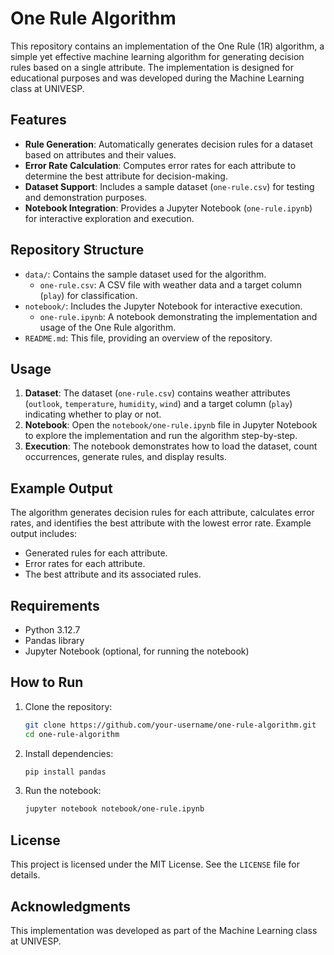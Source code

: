 # One Rule Algorithm

This repository contains an implementation of the One Rule (1R) algorithm, a simple yet effective machine learning algorithm for generating decision rules based on a single attribute. The implementation is designed for educational purposes and was developed during the Machine Learning class at UNIVESP.

## Features

- **Rule Generation**: Automatically generates decision rules for a dataset based on attributes and their values.
- **Error Rate Calculation**: Computes error rates for each attribute to determine the best attribute for decision-making.
- **Dataset Support**: Includes a sample dataset (`one-rule.csv`) for testing and demonstration purposes.
- **Notebook Integration**: Provides a Jupyter Notebook (`one-rule.ipynb`) for interactive exploration and execution.

## Repository Structure

- `data/`: Contains the sample dataset used for the algorithm.
  - `one-rule.csv`: A CSV file with weather data and a target column (`play`) for classification.
- `notebook/`: Includes the Jupyter Notebook for interactive execution.
  - `one-rule.ipynb`: A notebook demonstrating the implementation and usage of the One Rule algorithm.
- `README.md`: This file, providing an overview of the repository.

## Usage

1. **Dataset**: The dataset (`one-rule.csv`) contains weather attributes (`outlook`, `temperature`, `humidity`, `wind`) and a target column (`play`) indicating whether to play or not.
2. **Notebook**: Open the `notebook/one-rule.ipynb` file in Jupyter Notebook to explore the implementation and run the algorithm step-by-step.
3. **Execution**: The notebook demonstrates how to load the dataset, count occurrences, generate rules, and display results.

## Example Output

The algorithm generates decision rules for each attribute, calculates error rates, and identifies the best attribute with the lowest error rate. Example output includes:

- Generated rules for each attribute.
- Error rates for each attribute.
- The best attribute and its associated rules.

## Requirements

- Python 3.12.7
- Pandas library
- Jupyter Notebook (optional, for running the notebook)

## How to Run

1. Clone the repository:
   ```bash
   git clone https://github.com/your-username/one-rule-algorithm.git
   cd one-rule-algorithm
   ```
2. Install dependencies:
   ```bash
   pip install pandas
   ```
3. Run the notebook:
   ```bash
   jupyter notebook notebook/one-rule.ipynb
   ```

## License

This project is licensed under the MIT License. See the `LICENSE` file for details.

## Acknowledgments

This implementation was developed as part of the Machine Learning class at UNIVESP.


